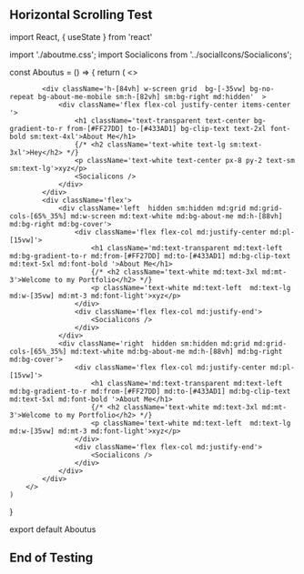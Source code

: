 ## Horizontal Scrolling Test

import React, { useState } from 'react'


import './aboutme.css';
import Socialicons from '../socialIcons/Socialicons';

const Aboutus = () => {
    return (
        <>

            <div className='h-[84vh] w-screen grid  bg-[-35vw] bg-no-repeat bg-about-me-mobile sm:h-[82vh] sm:bg-right md:hidden'  >
                <div className='flex flex-col justify-center items-center '>
                    <h1 className='text-transparent text-center bg-gradient-to-r from-[#FF27DD] to-[#433AD1] bg-clip-text text-2xl font-bold sm:text-4xl'>About Me</h1>
                    {/* <h2 className='text-white text-lg sm:text-3xl'>Hey</h2> */}
                    <p className='text-white text-center px-8 py-2 text-sm sm:text-lg'>xyz</p>
                    <Socialicons />
                </div>
            </div>
            <div className='flex'>
                <div className='left  hidden sm:hidden md:grid md:grid-cols-[65%_35%] md:w-screen md:text-white md:bg-about-me md:h-[88vh] md:bg-right md:bg-cover'>
                    <div className='flex flex-col md:justify-center md:pl-[15vw]'>
                        <h1 className='md:text-transparent md:text-left md:bg-gradient-to-r md:from-[#FF27DD] md:to-[#433AD1] md:bg-clip-text md:text-5xl md:font-bold '>About Me</h1>
                        {/* <h2 className='text-white md:text-3xl md:mt-3'>Welcome to my Portfolio</h2> */}
                        <p className='text-white md:text-left  md:text-lg md:w-[35vw] md:mt-3 md:font-light'>xyz</p>
                    </div>
                    <div className='flex flex-col md:justify-end'>
                        <Socialicons />
                    </div>
                </div>
                <div className='right  hidden sm:hidden md:grid md:grid-cols-[65%_35%] md:text-white md:bg-about-me md:h-[88vh] md:bg-right md:bg-cover'>
                    <div className='flex flex-col md:justify-center md:pl-[15vw]'>
                        <h1 className='md:text-transparent md:text-left md:bg-gradient-to-r md:from-[#FF27DD] md:to-[#433AD1] md:bg-clip-text md:text-5xl md:font-bold '>About Me</h1>
                        {/* <h2 className='text-white md:text-3xl md:mt-3'>Welcome to my Portfolio</h2> */}
                        <p className='text-white md:text-left  md:text-lg md:w-[35vw] md:mt-3 md:font-light'>xyz</p>
                    </div>
                    <div className='flex flex-col md:justify-end'>
                        <Socialicons />
                    </div>
                </div>
            </div>
        </>
    )
}

export default Aboutus

## End of Testing